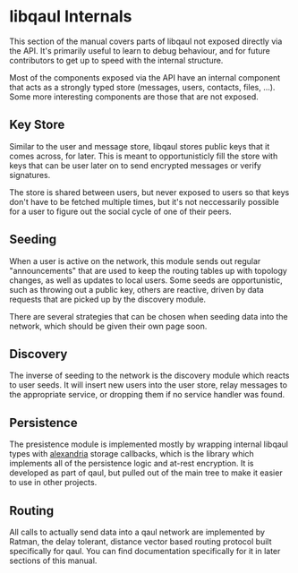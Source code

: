 # libqaul Internals

This section of the manual covers parts of libqaul not exposed
directly via the API.  It's primarily useful to learn to debug
behaviour, and for future contributors to get up to speed with the
internal structure.

Most of the components exposed via the API have an internal component
that acts as a strongly typed store (messages, users, contacts, files,
...).  Some more interesting components are those that are not exposed.


## Key Store

Similar to the user and message store, libqaul stores public keys that
it comes across, for later.  This is meant to opportunisticly fill the
store with keys that can be user later on to send encrypted messages
or verify signatures.

The store is shared between users, but never exposed to users so that
keys don't have to be fetched multiple times, but it's not
neccessarily possible for a user to figure out the social cycle of one
of their peers.

## Seeding

When a user is active on the network, this module sends out regular
"announcements" that are used to keep the routing tables up with
topology changes, as well as updates to local users.  Some seeds are
opportunistic, such as throwing out a public key, others are reactive,
driven by data requests that are picked up by the discovery module.

There are several strategies that can be chosen when seeding data into
the network, which should be given their own page soon.

## Discovery

The inverse of seeding to the network is the discovery module which
reacts to user seeds.  It will insert new users into the user store,
relay messages to the appropriate service, or dropping them if no
service handler was found.

## Persistence

The presistence module is implemented mostly by wrapping internal
libqaul types with [alexandria] storage callbacks, which is the
library which implements all of the persistence logic and at-rest
encryption.  It is developed as part of qaul, but pulled out of
the main tree to make it easier to use in other projects.

[alexandria]: https://git.qaul.org/qaul/qaul/blob/develop/utils/alexandria

## Routing

All calls to actually send data into a qaul network are implemented by
Ratman, the delay tolerant, distance vector based routing protocol
built specifically for qaul.  You can find documentation
specifically for it in later sections of this manual.

